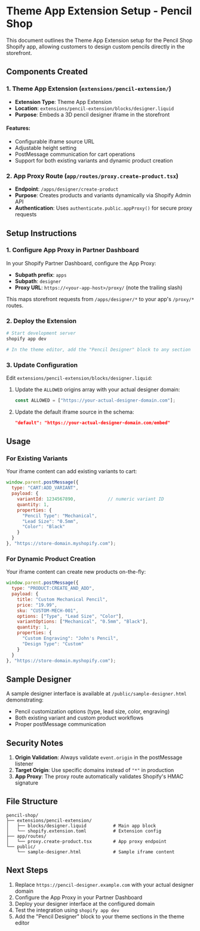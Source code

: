 # Theme App Extension Setup - Pencil Shop

This document outlines the Theme App Extension setup for the Pencil Shop Shopify app, allowing customers to design custom pencils directly in the storefront.

## Components Created

### 1. Theme App Extension (`extensions/pencil-extension/`)

- **Extension Type**: Theme App Extension
- **Location**: `extensions/pencil-extension/blocks/designer.liquid`
- **Purpose**: Embeds a 3D pencil designer iframe in the storefront

#### Features:
- Configurable iframe source URL
- Adjustable height setting
- PostMessage communication for cart operations
- Support for both existing variants and dynamic product creation

### 2. App Proxy Route (`app/routes/proxy.create-product.tsx`)

- **Endpoint**: `/apps/designer/create-product`
- **Purpose**: Creates products and variants dynamically via Shopify Admin API
- **Authentication**: Uses `authenticate.public.appProxy()` for secure proxy requests

## Setup Instructions

### 1. Configure App Proxy in Partner Dashboard

In your Shopify Partner Dashboard, configure the App Proxy:

- **Subpath prefix**: `apps`
- **Subpath**: `designer`
- **Proxy URL**: `https://<your-app-host>/proxy/` (note the trailing slash)

This maps storefront requests from `/apps/designer/*` to your app's `/proxy/*` routes.

### 2. Deploy the Extension

```bash
# Start development server
shopify app dev

# In the theme editor, add the "Pencil Designer" block to any section
```

### 3. Update Configuration

Edit `extensions/pencil-extension/blocks/designer.liquid`:

1. Update the `ALLOWED` origins array with your actual designer domain:
   ```javascript
   const ALLOWED = ["https://your-actual-designer-domain.com"];
   ```

2. Update the default iframe source in the schema:
   ```json
   "default": "https://your-actual-designer-domain.com/embed"
   ```

## Usage

### For Existing Variants

Your iframe content can add existing variants to cart:

```javascript
window.parent.postMessage({
  type: "CART:ADD_VARIANT",
  payload: {
    variantId: 1234567890,            // numeric variant ID
    quantity: 1,
    properties: { 
      "Pencil Type": "Mechanical", 
      "Lead Size": "0.5mm",
      "Color": "Black"
    }
  }
}, "https://store-domain.myshopify.com");
```

### For Dynamic Product Creation

Your iframe content can create new products on-the-fly:

```javascript
window.parent.postMessage({
  type: "PRODUCT:CREATE_AND_ADD",
  payload: {
    title: "Custom Mechanical Pencil",
    price: "19.99",
    sku: "CUSTOM-MECH-001",
    options: ["Type", "Lead Size", "Color"],
    variantOptions: ["Mechanical", "0.5mm", "Black"],
    quantity: 1,
    properties: { 
      "Custom Engraving": "John's Pencil",
      "Design Type": "Custom"
    }
  }
}, "https://store-domain.myshopify.com");
```

## Sample Designer

A sample designer interface is available at `/public/sample-designer.html` demonstrating:

- Pencil customization options (type, lead size, color, engraving)
- Both existing variant and custom product workflows
- Proper postMessage communication

## Security Notes

1. **Origin Validation**: Always validate `event.origin` in the postMessage listener
2. **Target Origin**: Use specific domains instead of `"*"` in production
3. **App Proxy**: The proxy route automatically validates Shopify's HMAC signature

## File Structure

```
pencil-shop/
├── extensions/pencil-extension/
│   ├── blocks/designer.liquid          # Main app block
│   └── shopify.extension.toml          # Extension config
├── app/routes/
│   └── proxy.create-product.tsx        # App proxy endpoint
└── public/
    └── sample-designer.html            # Sample iframe content
```

## Next Steps

1. Replace `https://pencil-designer.example.com` with your actual designer domain
2. Configure the App Proxy in your Partner Dashboard
3. Deploy your designer interface at the configured domain
4. Test the integration using `shopify app dev`
5. Add the "Pencil Designer" block to your theme sections in the theme editor
